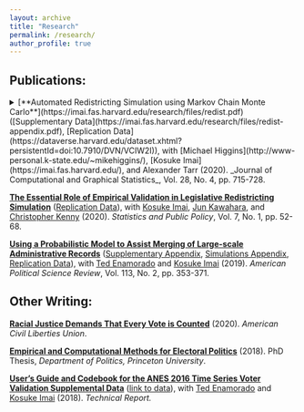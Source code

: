 ```yaml
---
layout: archive
title: "Research"
permalink: /research/
author_profile: true
---
```


## Publications:
<details>
<summary>[**Automated Redistricting Simulation using Markov Chain Monte Carlo**](https://imai.fas.harvard.edu/research/files/redist.pdf)
([Supplementary Data](https://imai.fas.harvard.edu/research/files/redist-appendix.pdf),
[Replication Data](https://dataverse.harvard.edu/dataset.xhtml?persistentId=doi:10.7910/DVN/VCIW2I)),
with [Michael Higgins](http://www-personal.k-state.edu/~mikehiggins/), [Kosuke Imai](https://imai.fas.harvard.edu/), and Alexander Tarr (2020). _Journal
of Computational and Graphical Statistics_, Vol. 28, No. 4,
pp. 715-728.</summary>
<br>
Legislative redistricting is a critical element of representative
democracy. A number of political scientists have used simulation
methods to sample redistricting plans under various constraints in
order to assess their impact on partisanship and other aspects of
representation. However, while many optimization algorithms have been
proposed, surprisingly few simulation methods exist in the published
scholarship. Furthermore, the standard algorithm has no theoretical
justification, scales poorly, and is unable to incorporate fundamental
constraints required by redistricting processes in the real world. To
fill this gap, we formulate redistricting as a graph-cut problem and
for the first time in the literature propose a new automated
redistricting simulator based on Markov chain Monte Carlo. The
proposed algorithm can incorporate contiguity and equal population
constraints at the same time. We apply simulated and parallel
tempering to improve the mixing of the resulting Markov chain. Through
a small-scale validation study, we show that the proposed algorithm
can approximate a target distribution more accurately than the
standard algorithm. We also apply the proposed methodology to data
from Pennsylvania to demonstrate the applicability of our algorithm to
real-world redistricting problems. The <a href="http://cran.r-project.org/web/packages/redist/">open-source software</a> is available for implementing the proposed methodology.
<br>
* [Context on the Cho and Liu (2018) and Adler and Wang (2019) exchange](/cho_adler_exchange/)
</details>

[**The Essential Role of Empirical Validation in Legislative Redistricting Simulation**](https://imai.fas.harvard.edu/research/files/enumerate.pdf)
([Replication Data](https://dataverse.harvard.edu/dataset.xhtml?persistentId=doi:10.7910/DVN/NH4CRS)),
with [Kosuke Imai](https://imai.fas.harvard.edu/), [Jun Kawahara](http://www.lab2.kuis.kyoto-u.ac.jp/jkawahara/index-e.html), and [Christopher Kenny](https://scholar.harvard.edu/christopherkenny)
(2020). _Statistics and Public Policy_, Vol. 7, No. 1, pp. 52-68.

[**Using a Probabilistic Model to Assist Merging of Large-scale
Administrative Records**](https://imai.fas.harvard.edu/research/files/linkage.pdf)
([Supplementary Appendix](https://imai.fas.harvard.edu/research/files/linkage-app.pdf),
[Simulations Appendix](https://imai.fas.harvard.edu/research/files/linkage-sims.pdf),
[Replication Data](https://dataverse.harvard.edu/dataset.xhtml?persistentId=doi:10.7910/DVN/YGUHTD)),
with [Ted Enamorado](https://www.tedenamorado.com/) and [Kosuke Imai](https://imai.fas.harvard.edu/) (2019). _American Political Science
Review_, Vol. 113, No. 2, pp. 353-371.

## Other Writing:
[**Racial Justice Demands That Every Vote is Counted**](https://www.aclu.org/report/racial-justice-demands-every-vote-counted)
(2020). _American Civil Liberties Union_.

[**Empirical and Computational Methods for Electoral Politics**](/files/dissertation.pdf)
(2018). PhD Thesis, _Department of Politics, Princeton University_.

[**User’s Guide and Codebook for the ANES 2016 Time Series Voter
Validation Supplemental Data**](https://electionstudies.org/wp-content/uploads/2018/03/anes_timeseries_2016voteval_userguidecodebook.pdf) ([link to data](https://electionstudies.org/data-center/2016-time-series-study/)), with [Ted Enamorado](https://www.tedenamorado.com/) and
[Kosuke Imai](https://imai.fas.harvard.edu/) (2018). _Technical Report._

